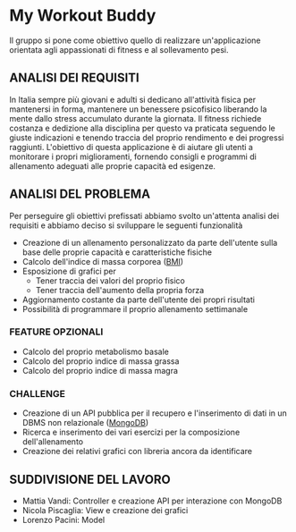 # My Workout Buddy #

Il gruppo si pone come obiettivo quello di realizzare un'applicazione orientata agli appassionati di fitness e  al sollevamento pesi.

## ANALISI DEI REQUISITI ##
In Italia sempre più giovani e adulti si dedicano all'attività fisica per mantenersi in forma, mantenere un benessere psicofisico liberando la mente dallo stress accumulato durante la giornata. Il fitness richiede costanza e dedizione alla disciplina per questo va praticata seguendo le giuste indicazioni e tenendo traccia del proprio rendimento e dei progressi raggiunti.
L'obiettivo di questa applicazione è di aiutare gli utenti a monitorare i propri miglioramenti, fornendo consigli e programmi di allenamento adeguati alle proprie capacità ed esigenze.

## ANALISI DEL PROBLEMA ##
Per perseguire gli obiettivi prefissati abbiamo svolto un'attenta analisi dei requisiti e abbiamo deciso si sviluppare le seguenti funzionalità

* Creazione di un allenamento personalizzato da parte dell'utente sulla base delle proprie capacità e caratteristiche fisiche
* Calcolo dell'indice di massa corporea ([BMI](https://en.wikipedia.org/wiki/Body_mass_index))
* Esposizione di grafici per
    * Tener traccia dei valori del proprio fisico
    * Tener traccia dell'aumento della propria forza
* Aggiornamento costante da parte dell'utente dei propri risultati
* Possibilità di programmare il proprio allenamento settimanale

### FEATURE OPZIONALI ###
* Calcolo del proprio metabolismo basale
* Calcolo del proprio indice di massa grassa
* Calcolo del proprio indice di massa magra

### CHALLENGE ###
* Creazione di un API pubblica per il recupero e l'inserimento di dati in un DBMS non relazionale ([MongoDB](https://www.mongodb.org))
* Ricerca e inserimento dei vari esercizi per la composizione dell'allenamento
* Creazione dei relativi grafici con libreria ancora da identificare

## SUDDIVISIONE DEL LAVORO ##
* Mattia Vandi: Controller e creazione API per interazione con MongoDB
* Nicola Piscaglia: View e creazione dei grafici
* Lorenzo Pacini: Model
